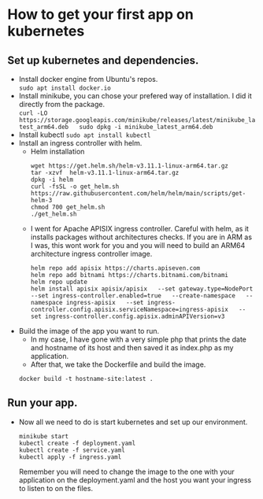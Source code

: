 # How to get your first app on kubernetes

## Set up kubernetes and dependencies.  

- Install docker engine from Ubuntu's repos.  
      ```
      sudo apt install docker.io
      ```  
- Install minikube, you can chose your prefered way of installation. I did it directly from the package.  
      ```
      curl -LO https://storage.googleapis.com/minikube/releases/latest/minikube_latest_arm64.deb  
      sudo dpkg -i minikube_latest_arm64.deb  
      ```
- Install kubectl 
      ```
      sudo apt install kubectl
      ```
- Install an ingress controller with helm.
    - Helm installation
      ```
      wget https://get.helm.sh/helm-v3.11.1-linux-arm64.tar.gz
      tar -xzvf  helm-v3.11.1-linux-arm64.tar.gz
      dpkg -i helm
      curl -fsSL -o get_helm.sh https://raw.githubusercontent.com/helm/helm/main/scripts/get-helm-3
      chmod 700 get_helm.sh
      ./get_helm.sh
      ```
    - I went for Apache APISIX ingress controller. Careful with helm, as it installs packages without architectures checks. If you are in ARM as I was, this wont work for you and you will need to build an ARM64 architecture ingress controller image.   
      ```
      helm repo add apisix https://charts.apiseven.com
      helm repo add bitnami https://charts.bitnami.com/bitnami
      helm repo update
      helm install apisix apisix/apisix   --set gateway.type=NodePort   --set ingress-controller.enabled=true   --create-namespace   --namespace ingress-apisix   --set ingress-controller.config.apisix.serviceNamespace=ingress-apisix   --set ingress-controller.config.apisix.adminAPIVersion=v3
      ```
- Build the image of the app you want to run.
    - In my case, I have gone with a very simple php that prints the date and hostname of its host and then saved it as index.php as my application.
    - After that, we take the Dockerfile and build the image.  
    ```
    docker build -t hostname-site:latest .
    ```
    
## Run your app.
- Now all we need to do is start kubernetes and set up our environment.
    ```
    minikube start
    kubectl create -f deployment.yaml
    kubectl create -f service.yaml
    kubectl apply -f ingress.yaml
    ```
    Remember you will need to change the image to the one with your application on the deployment.yaml and the host you want your ingress to listen to on the files.
